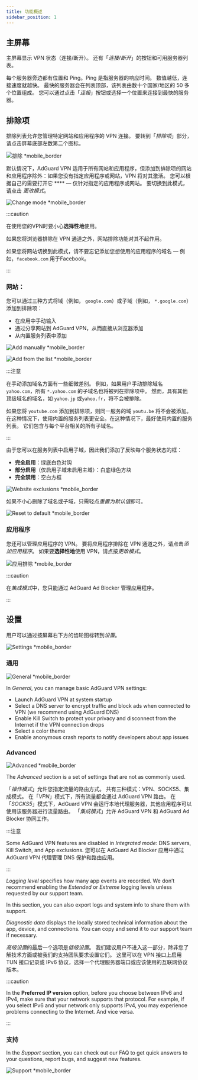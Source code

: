 ```yaml
---
title: 功能概述
sidebar_position: 1
---
```


## 主屏幕

主屏幕显示 VPN 状态（连接/断开）。 还有「*连接/断开*」的按钮和可用服务器列表。

每个服务器旁边都有位置和 Ping。Ping 是指服务器的响应时间。 数值越低，连接速度就越快。 最快的服务器会在列表顶部，该列表由数十个国家/地区的 50 多个位置组成。 您可以通过点击「*连接*」按钮或选择一个位置来连接到最快的服务器。

## 排除项

排除列表允许您管理特定网站和应用程序的 VPN 连接。 要转到「*排除项*」部分，请点击屏幕底部左数第二个图标。

![排除 *mobile_border](https://cdn.adtidy.org/content/kb/vpn/android/exclusions.jpg)

默认情况下，AdGuard VPN 适用于所有网站和应用程序，但添加到排除项的网站和应用程序除外：如果您没有指定应用程序或网站，VPN 将对其激活。 您可以根据自己的需要打开它 **** — 仅针对指定的应用程序或网站。 要切换到此模式，请点击 *更改模式*。

![Change mode *mobile_border](https://cdn.adtidy.org/content/kb/vpn/android/change_mode.jpg)

:::caution

在使用您的VPN时要小心**选择性地**使用。

如果您将浏览器排除在 VPN 通道之外，网站排除功能对其不起作用。

如果您将网站切换到此模式，请不要忘记添加您想使用的应用程序的域名 — 例如，`facebook.com` 用于Facebook。

:::

### 网站：

您可以通过三种方式将域（例如， `google.com`）或子域（例如， `*.google.com`）添加到排除项：

- 在应用中手动输入
- 通过分享网站到 AdGuard VPN，从而直接从浏览器添加
- 从内置服务列表中添加

![Add manually *mobile_border](https://cdn.adtidy.org/content/kb/vpn/android/manually.jpg)

![Add from the list *mobile_border](https://cdn.adtidy.org/content/kb/vpn/android/from_list.jpg)

:::注意

在手动添加域名方面有一些细微差别。 例如，如果用户手动排除域名 `yahoo.com`，所有 `*.yahoo.com` 的子域名也将被列在排除项中。 然而，具有其他顶级域名的域名，如 `yahoo.jp` 或`yahoo.fr`，将不会被排除。

如果您将 `youtube.com` 添加到排除项，则同一服务的域 `youtu.be` 将不会被添加。 在这种情况下，使用内置的服务列表更安全。在这种情况下，最好使用内置的服务列表。 它们包含与每个平台相关的所有子域名。

:::

由于您可以在服务列表中启用子域，因此我们添加了反映每个服务状态的框：

- **完全启用**：绿底白色对钩
- **部分启用**（仅启用子域未启用主域）：白底绿色方块
- **完全禁用**：空白方框

![Website exclusions *mobile_border](https://cdn.adtidy.org/content/kb/vpn/android/websites.png)

如果不小心删除了域名或子域，只需轻点*重置为默认值*即可。

![Reset to default *mobile_border](https://cdn.adtidy.org/content/kb/vpn/android/reset.jpg)

### 应用程序

您还可以管理应用程序的 VPN。 要将应用程序排除在 VPN 通道之外，请点击*添加应用程序*。 如果要**选择性地**使用 VPN，请点按*更改模式*。

![应用排除 *mobile_border](https://cdn.adtidy.org/content/kb/vpn/android/apps.jpg)

:::caution

在*集成模式*中，您只能通过 AdGuard Ad Blocker 管理应用程序。

:::

## 设置

用户可以通过按屏幕右下方的齿轮图标转到*设置*。

![Settings *mobile_border](https://cdn.adtidy.org/content/kb/vpn/android/settings.jpg)

### 通用

![General *mobile_border](https://cdn.adtidy.org/content/kb/vpn/android/general.jpg)

In *General*, you can manage basic AdGuard VPN settings:

- Launch AdGuard VPN at system startup
- Select a DNS server to encrypt traffic and block ads when connected to VPN (we recommend using AdGuard DNS)
- Enable Kill Switch to protect your privacy and disconnect from the Internet if the VPN connection drops
- Select a color theme
- Enable anonymous crash reports to notify developers about app issues

### Advanced

![Advanced *mobile_border](https://cdn.adtidy.org/content/kb/vpn/android/advanced.png)

The *Advanced* section is a set of settings that are not as commonly used.

「*操作模式*」允许您指定流量的路由方式。 共有三种模式：VPN、SOCKS5、集成模式。 在「*VPN*」模式下，所有流量都会通过 AdGuard VPN 路由。 在「*SOCKS5*」模式下，AdGuard VPN 会运行本地代理服务器，其他应用程序可以使用该服务器进行流量路由。 「*集成模式*」允许 AdGuard VPN 和 AdGuard Ad Blocker 协同工作。

:::注意

Some AdGuard VPN features are disabled in *Integrated mode*: DNS servers, Kill Switch, and App exclusions. 您可以在 AdGuard Ad Blocker 应用中通过 AdGuard VPN 代理管理 DNS 保护和路由应用。

:::

*Logging level* specifies how many app events are recorded. We don’t recommend enabling the *Extended* or *Extreme* logging levels unless requested by our support team.

In this section, you can also export logs and system info to share them with support.

*Diagnostic data* displays the locally stored technical information about the app, device, and connections. You can copy and send it to our support team if necessary.

*高级设置*的最后一个选项是*低级设置*。 我们建议用户不进入这一部分，除非您了解技术方面或被我们的支持团队要求设置它们。 这里可以在 VPN 接口上启用 TUN 接口记录或 IPv6 协议，选择一个代理服务器端口或应该使用的互联网协议版本。

:::caution

In the **Preferred IP version** option, before you choose between IPv6 and IPv4, make sure that your network supports that protocol. For example, if you select IPv6 and your network only supports IPv4, you may experience problems connecting to the Internet. And vice versa.

:::

### 支持

In the *Support* section, you can check out our FAQ to get quick answers to your questions, report bugs, and suggest new features.

![Support *mobile_border](https://cdn.adtidy.org/content/kb/vpn/android/support.jpg)
